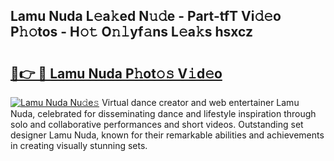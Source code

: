 ## Lamu Nuda L𝚎a𝚔ed N𝚞𝚍e - Part-tfT Vi𝚍𝚎o P𝚑𝚘tos - H𝚘𝚝 O𝚗𝚕yf𝚊ns L𝚎a𝚔s hsxcz

# <h2><a href="http://kfbblfd.oniu.top/?m=Lamu+Nuda">🔗👉 🔴 Lamu Nuda P𝚑ot𝚘𝚜 V𝚒d𝚎o</a></h2>

[![Lamu Nuda Nu𝚍e𝚜](https://i.imgur.com/0qMVB7G.gif)](http://kfbblfd.oniu.top/?m=Lamu+Nuda)
Virtual dance creator and web entertainer Lamu Nuda, celebrated for disseminating dance and lifestyle inspiration through solo and collaborative performances and short videos. Outstanding set designer Lamu Nuda, known for their remarkable abilities and achievements in creating visually stunning sets.  
